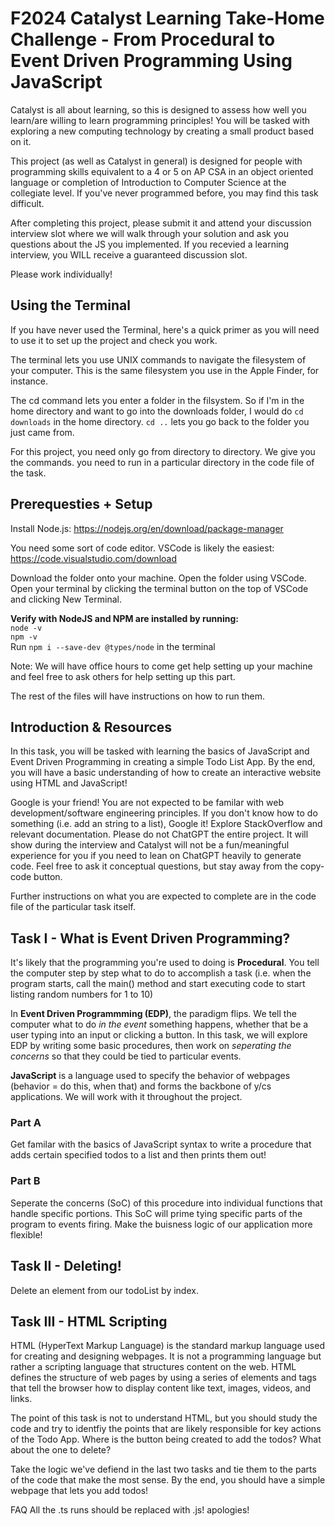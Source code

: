 # F2024 Catalyst Learning Take-Home Challenge - From Procedural to Event Driven Programming Using JavaScript

Catalyst is all about learning, so this is designed to assess how well you learn/are willing to learn programming principles! You will be tasked with exploring a new computing technology by creating a small product based on it.

This project (as well as Catalyst in general) is designed for people with programming skills equivalent to a 4 or 5 on AP CSA in an object oriented language or completion of Introduction to Computer Science at the collegiate level. If you've never programmed before, you may find this task difficult.

After completing this project, please submit it and attend your discussion interview slot where we will walk through your solution and ask you questions about the JS you implemented. If you recevied a learning interview, you WILL receive a guaranteed discussion slot.

Please work individually!

## Using the Terminal

If you have never used the Terminal, here's a quick primer as you will need to use it to set up the project and check you work.

The terminal lets you use UNIX commands to navigate the filesystem of your computer. This is the same filesystem you use in the Apple Finder, for instance.

The cd command lets you enter a folder in the filsystem. So if I'm in the home directory and want to go into the downloads folder, I would do `cd downloads` in the home directory. `cd ..` lets you go back to the folder you just came from.

For this project, you need only go from directory to directory. We give you the commands. you need to run in a particular directory in the code file of the task.

## Prerequesties + Setup

Install Node.js: https://nodejs.org/en/download/package-manager

You need some sort of code editor. VSCode is likely the easiest: https://code.visualstudio.com/download

Download the folder onto your machine. Open the folder using VSCode. Open your terminal by clicking the terminal button on the top of VSCode and clicking New Terminal.

**Verify with NodeJS and NPM are installed by running:** \
`node -v` \
`npm -v` \
Run `npm i --save-dev @types/node` in the terminal

Note: We will have office hours to come get help setting up your machine and feel free to ask others for help setting up this part.

The rest of the files will have instructions on how to run them.

## Introduction & Resources

In this task, you will be tasked with learning the basics of JavaScript and Event Driven Programming in creating a simple Todo List App. By the end, you will have a basic understanding of how to create an interactive website using HTML and JavaScript!

Google is your friend! You are not expected to be familar with web development/software engineering principles. If you don't know how to do something (i.e. add an string to a list), Google it! Explore StackOverflow and relevant documentation. Please do not ChatGPT the entire project. It will show during the interview and Catalyst will not be a fun/meaningful experience for you if you need to lean on ChatGPT heavily to generate code. Feel free to ask it conceptual questions, but stay away from the copy-code button.

Further instructions on what you are expected to complete are in the code file of the particular task itself.

## Task I - What is Event Driven Programming?

It's likely that the programming you're used to doing is **Procedural**. You tell the computer step by step what to do to accomplish a task (i.e. when the program starts, call the main() method and start executing code to start listing random numbers for 1 to 10)

In **Event Driven Programmming (EDP)**, the paradigm flips. We tell the computer what to do _in the event_ something happens, whether that be a user typing into an input or clicking a button. In this task, we will explore EDP by writing some basic procedures, then work on _seperating the concerns_ so that they could be tied to particular events.

**JavaScript** is a language used to specify the behavior of webpages (behavior = do this, when that) and forms the backbone of y/cs applications. We will work with it throughout the project.

### Part A

Get familar with the basics of JavaScript syntax to write a procedure that adds certain specified todos to a list and then prints them out!

### Part B

Seperate the concerns (SoC) of this procedure into individual functions that handle specific portions. This SoC will prime tying specific parts of the program to events firing. Make the buisness logic of our application more flexible!

## Task II - Deleting!

Delete an element from our todoList by index.

## Task III - HTML Scripting

HTML (HyperText Markup Language) is the standard markup language used for creating and designing webpages. It is not a programming language but rather a scripting language that structures content on the web. HTML defines the structure of web pages by using a series of elements and tags that tell the browser how to display content like text, images, videos, and links.

The point of this task is not to understand HTML, but you should study the code and try to identfiy the points that are likely responsible for key actions of the Todo App. Where is the button being created to add the todos? What about the one to delete?

Take the logic we've defiend in the last two tasks and tie them to the parts of the code that make the most sense. By the end, you should have a simple webpage that lets you add todos!

FAQ
All the .ts runs should be replaced with .js! apologies!
